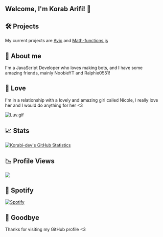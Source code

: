 ## Welcome, I'm Korab Arifi! 👋

## 🛠️ Projects
My current projects are [Avio](https://github.com/Korabi-dev/AvioDev) and [Math-functions.js](https://github.com/Korabi-dev/Math-functions.js)

## 📜 About me 
I'm a JavaScript Developer who loves making bots, and I have some amazing friends, mainly NoobieYT and Ralphie0551!

## 💖 Love
I'm in a relationship with a lovely and amazing girl called Nicole, I really love her and I would do anything for her <3

<img src="https://i.pinimg.com/originals/24/5a/82/245a82a1721047c5bc0a9fec89b26802.gif" alt ="Luv.gif">

## 📈 Stats
[![Korabi-dev's GitHub Statistics](https://github-readme-stats.vercel.app/api?username=Korabi-dev&theme=dark&show_icons=true)](https://www.youtube.com/watch?v=dQw4w9WgXcQ)

## 📉 Profile Views
![](https://camo.githubusercontent.com/f9751c6e4a7f62a575c1b7b4e21c2695057a011a83c20522045179041f43269b/68747470733a2f2f6b6f6d617265762e636f6d2f67687076632f3f757365726e616d653d4d696c6f313233343539)

## 🎵 Spotify
[![Spotify](https://novatorem-kappa-gold.vercel.app/api/spotify)](https://www.youtube.com/watch?v=dQw4w9WgXcQ)

## 👋 Goodbye
Thanks for visiting my GitHub profile <3
